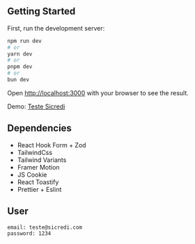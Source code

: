 ## Getting Started

First, run the development server:

```bash
npm run dev
# or
yarn dev
# or
pnpm dev
# or
bun dev
```

Open [http://localhost:3000](http://localhost:3000) with your browser to see the result.

Demo: [Teste Sicredi](https://sicredi-frontend.vercel.app/)
## Dependencies

- React Hook Form + Zod
- TailwindCss
- Tailwind Variants
- Framer Motion
- JS Cookie
- React Toastify
- Prettier + Eslint

## User

```bash
email: teste@sicredi.com
password: 1234
```
